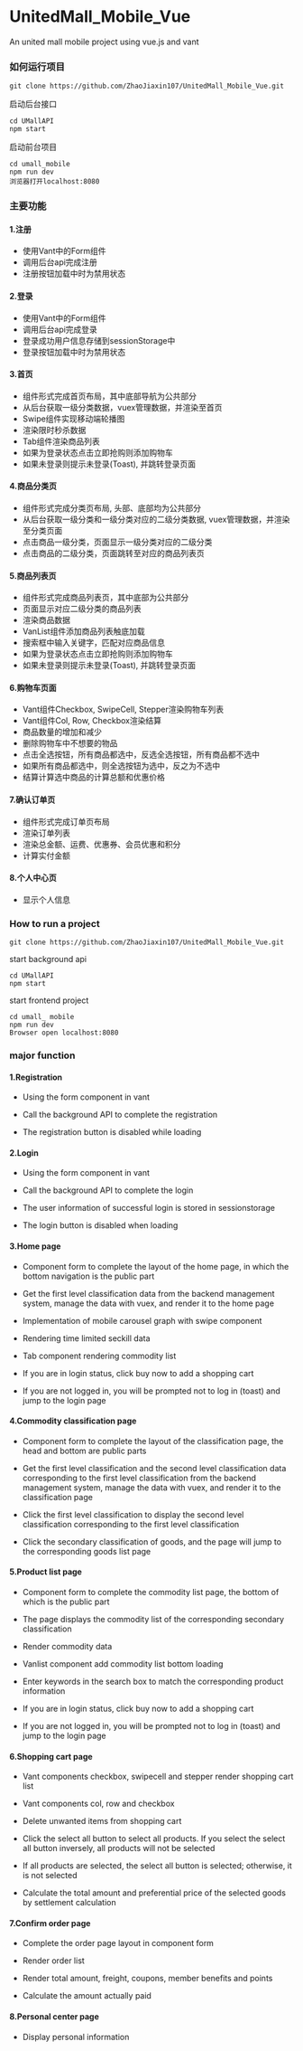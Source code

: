 # UnitedMall_Mobile_Vue
An united mall mobile project using vue.js and vant 

### 如何运行项目

```
git clone https://github.com/ZhaoJiaxin107/UnitedMall_Mobile_Vue.git
```

启动后台接口

```
cd UMallAPI
npm start
```

启动前台项目

```
cd umall_mobile
npm run dev
浏览器打开localhost:8080
```



### 主要功能

#### 1.注册

* 使用Vant中的Form组件
* 调用后台api完成注册
* 注册按钮加载中时为禁用状态

#### 2.登录

* 使用Vant中的Form组件
* 调用后台api完成登录
* 登录成功用户信息存储到sessionStorage中
* 登录按钮加载中时为禁用状态

#### 3.首页

* 组件形式完成首页布局，其中底部导航为公共部分
* 从后台获取一级分类数据，vuex管理数据，并渲染至首页
* Swipe组件实现移动端轮播图
* 渲染限时秒杀数据
* Tab组件渲染商品列表
* 如果为登录状态点击立即抢购则添加购物车
* 如果未登录则提示未登录(Toast), 并跳转登录页面

#### 4.商品分类页

* 组件形式完成分类页布局, 头部、底部均为公共部分
* 从后台获取一级分类和一级分类对应的二级分类数据, vuex管理数据，并渲染至分类页面
* 点击商品一级分类，页面显示一级分类对应的二级分类
* 点击商品的二级分类，页面跳转至对应的商品列表页

#### 5.商品列表页

* 组件形式完成商品列表页，其中底部为公共部分
* 页面显示对应二级分类的商品列表
* 渲染商品数据
* VanList组件添加商品列表触底加载
* 搜索框中输入关键字，匹配对应商品信息
* 如果为登录状态点击立即抢购则添加购物车
* 如果未登录则提示未登录(Toast), 并跳转登录页面

#### 6.购物车页面

* Vant组件Checkbox, SwipeCell, Stepper渲染购物车列表
* Vant组件Col, Row, Checkbox渲染结算
* 商品数量的增加和减少
* 删除购物车中不想要的物品
* 点击全选按钮，所有商品都选中，反选全选按钮，所有商品都不选中
* 如果所有商品都选中，则全选按钮为选中，反之为不选中
* 结算计算选中商品的计算总额和优惠价格

#### 7.确认订单页

* 组件形式完成订单页布局
* 渲染订单列表
* 渲染总金额、运费、优惠券、会员优惠和积分
* 计算实付金额

#### 8.个人中心页

* 显示个人信息



### How to run a project

```
git clone https://github.com/ZhaoJiaxin107/UnitedMall_Mobile_Vue.git
```

start background api

```
cd UMallAPI
npm start
```

start frontend project

```
cd umall_ mobile
npm run dev
Browser open localhost:8080
```

### major function

#### 1.Registration

* Using the form component in vant

* Call the background API to complete the registration

* The registration button is disabled while loading

#### 2.Login

* Using the form component in vant

* Call the background API to complete the login

* The user information of successful login is stored in sessionstorage

* The login button is disabled when loading

#### 3.Home page

* Component form to complete the layout of the home page, in which the bottom navigation is the public part

* Get the first level classification data from the backend management system, manage the data with vuex, and render it to the home page

* Implementation of mobile carousel graph with swipe component

* Rendering time limited seckill data

* Tab component rendering commodity list

* If you are in login status, click buy now to add a shopping cart

* If you are not logged in, you will be prompted not to log in (toast) and jump to the login page

#### 4.Commodity classification page

* Component form to complete the layout of the classification page, the head and bottom are public parts

* Get the first level classification and the second level classification data corresponding to the first level classification from the backend management system, manage the data with vuex, and render it to the classification page

* Click the first level classification to display the second level classification corresponding to the first level classification

* Click the secondary classification of goods, and the page will jump to the corresponding goods list page

#### 5.Product list page

* Component form to complete the commodity list page, the bottom of which is the public part

* The page displays the commodity list of the corresponding secondary classification

* Render commodity data

* Vanlist component add commodity list bottom loading

* Enter keywords in the search box to match the corresponding product information

* If you are in login status, click buy now to add a shopping cart

* If you are not logged in, you will be prompted not to log in (toast) and jump to the login page

#### 6.Shopping cart page

* Vant components checkbox, swipecell and stepper render shopping cart list

* Vant components col, row and checkbox

* Delete unwanted items from shopping cart

* Click the select all button to select all products. If you select the select all button inversely, all products will not be selected

* If all products are selected, the select all button is selected; otherwise, it is not selected

* Calculate the total amount and preferential price of the selected goods by settlement calculation

#### 7.Confirm order page

* Complete the order page layout in component form

* Render order list

* Render total amount, freight, coupons, member benefits and points

* Calculate the amount actually paid

#### 8.Personal center page

* Display personal information